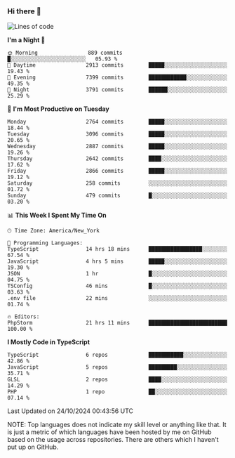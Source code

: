 ### Hi there 👋

<!--
**LynxJinxxy/LynxJinxxy** is a ✨ _special_ ✨ repository because its `README.md` (this file) appears on your GitHub profile.

Here are some ideas to get you started:

- 🔭 I’m currently working on ...
- 🌱 I’m currently learning ...
- 👯 I’m looking to collaborate on ...
- 🤔 I’m looking for help with ...
- 💬 Ask me about ...
- 📫 How to reach me: ...
- 😄 Pronouns: ...
- ⚡ Fun fact: ...
-->

<!--START_SECTION:waka-->
![Lines of code](https://img.shields.io/badge/From%20Hello%20World%20I%27ve%20Written-32.0%20million%20lines%20of%20code-blue)

**I'm a Night 🦉** 

```text
🌞 Morning                889 commits         █░░░░░░░░░░░░░░░░░░░░░░░░   05.93 % 
🌆 Daytime                2913 commits        █████░░░░░░░░░░░░░░░░░░░░   19.43 % 
🌃 Evening                7399 commits        ████████████░░░░░░░░░░░░░   49.35 % 
🌙 Night                  3791 commits        ██████░░░░░░░░░░░░░░░░░░░   25.29 % 
```
📅 **I'm Most Productive on Tuesday** 

```text
Monday                   2764 commits        █████░░░░░░░░░░░░░░░░░░░░   18.44 % 
Tuesday                  3096 commits        █████░░░░░░░░░░░░░░░░░░░░   20.65 % 
Wednesday                2887 commits        █████░░░░░░░░░░░░░░░░░░░░   19.26 % 
Thursday                 2642 commits        ████░░░░░░░░░░░░░░░░░░░░░   17.62 % 
Friday                   2866 commits        █████░░░░░░░░░░░░░░░░░░░░   19.12 % 
Saturday                 258 commits         ░░░░░░░░░░░░░░░░░░░░░░░░░   01.72 % 
Sunday                   479 commits         █░░░░░░░░░░░░░░░░░░░░░░░░   03.20 % 
```


📊 **This Week I Spent My Time On** 

```text
🕑︎ Time Zone: America/New_York

💬 Programming Languages: 
TypeScript               14 hrs 18 mins      █████████████████░░░░░░░░   67.54 % 
JavaScript               4 hrs 5 mins        █████░░░░░░░░░░░░░░░░░░░░   19.30 % 
JSON                     1 hr                █░░░░░░░░░░░░░░░░░░░░░░░░   04.75 % 
TSConfig                 46 mins             █░░░░░░░░░░░░░░░░░░░░░░░░   03.63 % 
.env file                22 mins             ░░░░░░░░░░░░░░░░░░░░░░░░░   01.74 % 

🔥 Editors: 
PhpStorm                 21 hrs 11 mins      █████████████████████████   100.00 % 
```

**I Mostly Code in TypeScript** 

```text
TypeScript               6 repos             ███████████░░░░░░░░░░░░░░   42.86 % 
JavaScript               5 repos             █████████░░░░░░░░░░░░░░░░   35.71 % 
GLSL                     2 repos             ████░░░░░░░░░░░░░░░░░░░░░   14.29 % 
PHP                      1 repo              ██░░░░░░░░░░░░░░░░░░░░░░░   07.14 % 
```




 Last Updated on 24/10/2024 00:43:56 UTC
<!--END_SECTION:waka-->
NOTE: Top languages does not indicate my skill level or anything like that. It is just a metric of which languages have been hosted by me on GitHub based on the usage across repositories. There are others which I haven't put up on GitHub.
